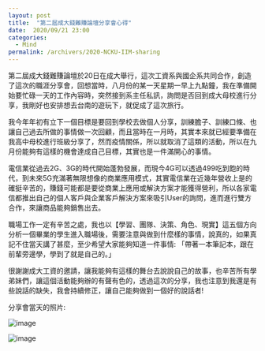 ```yaml
---
layout: post
title:  "第二屆成大錢難賺論壇分享會心得"
date:  2020/09/21 23:00
categories: 
  - Mind
permalink: /archivers/2020-NCKU-IIM-sharing
---
```


第二屆成大錢難賺論壇於20日在成大舉行，這次工資系與國企系共同合作，創造了這次的職涯分享會，回想當時，八月份的某一天星期一早上九點鐘，我在準備開始要忙碌一天的工作內容時，突然接到系主任私訊，詢問是否回到成大母校進行分享，我剛好也安排想去台南的遊玩下，就促成了這次旅行。

我今年年初有立下一個目標是要回到學校去做個人分享，訓練膽子、訓練口條、也讓自己過去所做的事情做一次回顧，而且當時在一月時，其實本來就已經要準備在我高中母校進行班級分享了，然而疫情關係，所以就取消了這類的活動，所以在九月份能夠有這樣的機會達成自己目標，其實也是一件滿開心的事情。

電信業從過去2G、3G的時代開始蓬勃發展，而現今4G可以透過499吃到飽的時代，到未來5G充滿著無限想像的商業應用模式，其實電信業在近幾年營收上是的確挺辛苦的，賺錢可能都是要從商業上應用或解決方案才能獲得營利，所以各家電信都推出自己的個人客戶與企業客戶解決方案來吸引User的詢問，進而進行雙方合作，來讓商品能夠銷售出去。

職場工作一定有辛苦之處，我也以【學習、團隊、決策、角色、現實】這五個方向分析一個畢業的學生進入職場後，需要注意與做到什麼樣的事情，說真的，如果真記不住當天講了甚麼，至少希望大家能夠知道一件事情: 「帶著一本筆記本，跟在前輩旁邊學，學到了就是自己的。」

很謝謝成大工資的邀請，讓我能夠有這樣的舞台去說說自己的故事，也辛苦所有學弟妹們，讓這個活動能夠辦的有聲有色的，透過這次的分享，我也注意到我還是有些說話的缺失，我會持續修正，讓自己能夠做到一個好的說話者!

分享會當天的照片:

![image](https://i.imgur.com/f48MRjf.jpg)

![image](https://i.imgur.com/tOHU9jt.jpg)
